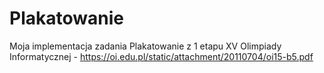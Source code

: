 # Plakatowanie
Moja implementacja zadania Plakatowanie z 1 etapu XV Olimpiady Informatycznej - https://oi.edu.pl/static/attachment/20110704/oi15-b5.pdf

